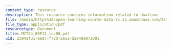 ```yaml
---
content_type: resource
description: This resource contains information related to dualism.
file: /media/https%3A/open-learning-course-data-rc.s3.amazonaws.com/24-09-minds-and-machines-fall-2011/2394af31aedcf72d2e52d2848a972001_MIT24_09F11_lec08.pdf
file_type: application/pdf
resourcetype: Document
title: MIT24_09F11_lec08.pdf
uid: 2394af31-aedc-f72d-2e52-d2848a972001
---
```

